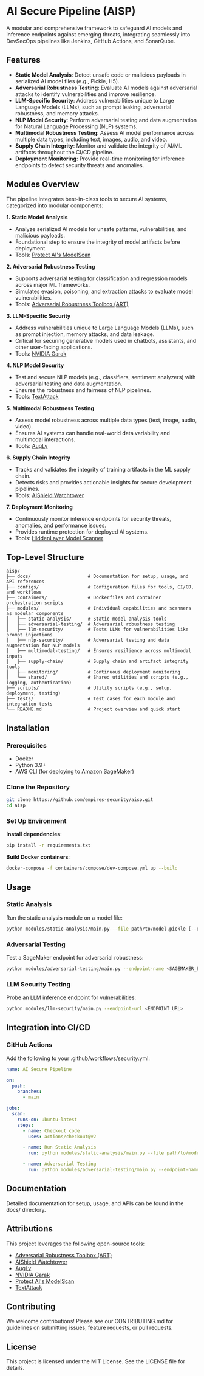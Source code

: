 # AI Secure Pipeline (AISP)

A modular and comprehensive framework to safeguard AI models and inference endpoints against emerging threats, integrating seamlessly into DevSecOps pipelines like Jenkins, GitHub Actions, and SonarQube. 

## Features
- **Static Model Analysis**: Detect unsafe code or malicious payloads in serialized AI model files (e.g., Pickle, H5).
- **Adversarial Robustness Testing**: Evaluate AI models against adversarial attacks to identify vulnerabilities and improve resilience.
- **LLM-Specific Security**: Address vulnerabilities unique to Large Language Models (LLMs), such as prompt leaking, adversarial robustness, and memory attacks.
- **NLP Model Security**: Perform adversarial testing and data augmentation for Natural Language Processing (NLP) systems.
- **Multimodal Robustness Testing**: Assess AI model performance across multiple data types, including text, images, audio, and video.
- **Supply Chain Integrity**: Monitor and validate the integrity of AI/ML artifacts throughout the CI/CD pipeline.
- **Deployment Monitoring**: Provide real-time monitoring for inference endpoints to detect security threats and anomalies.

## Modules Overview

The pipeline integrates best-in-class tools to secure AI systems, categorized into modular components:

**1. Static Model Analysis**
  - Analyze serialized AI models for unsafe patterns, vulnerabilities, and malicious payloads.
  - Foundational step to ensure the integrity of model artifacts before deployment.
  - Tools: [Protect AI's ModelScan](https://github.com/protectai/modelscan)

**2. Adversarial Robustness Testing**
  - Supports adversarial testing for classification and regression models across major ML frameworks.
  - Simulates evasion, poisoning, and extraction attacks to evaluate model vulnerabilities.
  - Tools: [Adversarial Robustness Toolbox (ART)](https://github.com/Trusted-AI/adversarial-robustness-toolbox)

**3. LLM-Specific Security**
  - Address vulnerabilities unique to Large Language Models (LLMs), such as prompt injection, memory attacks, and data leakage.
  - Critical for securing generative models used in chatbots, assistants, and other user-facing applications.
  - Tools: [NVIDIA Garak](https://github.com/NVIDIA/garak)

**4. NLP Model Security**
  - Test and secure NLP models (e.g., classifiers, sentiment analyzers) with adversarial testing and data augmentation.
  - Ensures the robustness and fairness of NLP pipelines.
  - Tools: [TextAttack](https://github.com/QData/TextAttack)

**5. Multimodal Robustness Testing**
  - Assess model robustness across multiple data types (text, image, audio, video).
  - Ensures AI systems can handle real-world data variability and multimodal interactions.
  - Tools: [AugLy](https://github.com/facebookresearch/AugLy)

**6. Supply Chain Integrity**
  - Tracks and validates the integrity of training artifacts in the ML supply chain.
  - Detects risks and provides actionable insights for secure development pipelines.
  - Tools: [AIShield Watchtower](https://github.com/bosch-aisecurity-aishield/watchtower)

**7. Deployment Monitoring**
  - Continuously monitor inference endpoints for security threats, anomalies, and performance issues.
  - Provides runtime protection for deployed AI systems.
  - Tools: [HiddenLayer Model Scanner](https://hiddenlayer.com/model-scanner/)

## Top-Level Structure
```plaintext
aisp/
├── docs/                     # Documentation for setup, usage, and API references
├── configs/                  # Configuration files for tools, CI/CD, and workflows
├── containers/               # Dockerfiles and container orchestration scripts
├── modules/                  # Individual capabilities and scanners as modular components
│   ├── static-analysis/      # Static model analysis tools
│   ├── adversarial-testing/  # Adversarial robustness testing
│   ├── llm-security/         # Tests LLMs for vulnerabilities like prompt injections
│   ├── nlp-security/         # Adversarial testing and data augmentation for NLP models
│   ├── multimodal-testing/   # Ensures resilience across multimodal inputs
│   ├── supply-chain/         # Supply chain and artifact integrity tools
│   ├── monitoring/           # Continuous deployment monitoring
│   └── shared/               # Shared utilities and scripts (e.g., logging, authentication)
├── scripts/                  # Utility scripts (e.g., setup, deployment, testing)
├── tests/                    # Test cases for each module and integration tests
└── README.md                 # Project overview and quick start
```

## Installation

### Prerequisites
- Docker
- Python 3.9+
- AWS CLI (for deploying to Amazon SageMaker)

### Clone the Repository
```bash
git clone https://github.com/empires-security/aisp.git
cd aisp
```

### Set Up Environment
**Install dependencies**:
```bash
pip install -r requirements.txt
```

**Build Docker containers**:
```bash
docker-compose -f containers/compose/dev-compose.yml up --build
```

## Usage

### Static Analysis
Run the static analysis module on a model file:
```bash
python modules/static-analysis/main.py --file path/to/model.pickle [--output json|text]
```

### Adversarial Testing
Test a SageMaker endpoint for adversarial robustness:
```bash
python modules/adversarial-testing/main.py --endpoint-name <SAGEMAKER_ENDPOINT_NAME>
```

### LLM Security Testing
Probe an LLM inference endpoint for vulnerabilities:
```bash
python modules/llm-security/main.py --endpoint-url <ENDPOINT_URL>
```

## Integration into CI/CD

### GitHub Actions

Add the following to your .github/workflows/security.yml:
```yaml
name: AI Secure Pipeline

on:
  push:
    branches:
      - main

jobs:
  scan:
    runs-on: ubuntu-latest
    steps:
      - name: Checkout code
        uses: actions/checkout@v2

      - name: Run Static Analysis
        run: python modules/static-analysis/main.py --file path/to/model.pickle

      - name: Adversarial Testing
        run: python modules/adversarial-testing/main.py --endpoint-name <SAGEMAKER_ENDPOINT_NAME>
```

## Documentation
Detailed documentation for setup, usage, and APIs can be found in the docs/ directory.

## Attributions

This project leverages the following open-source tools:
- [Adversarial Robustness Toolbox (ART)](https://github.com/Trusted-AI/adversarial-robustness-toolbox)
- [AIShield Watchtower](https://github.com/bosch-aisecurity-aishield/watchtower)
- [AugLy](https://github.com/facebookresearch/AugLy)
- [NVIDIA Garak](https://github.com/NVIDIA/garak)
- [Protect AI's ModelScan](https://github.com/protectai/modelscan)
- [TextAttack](https://github.com/QData/TextAttack)

## Contributing
We welcome contributions! Please see our CONTRIBUTING.md for guidelines on submitting issues, feature requests, or pull requests.

## License
This project is licensed under the MIT License. See the LICENSE file for details.

